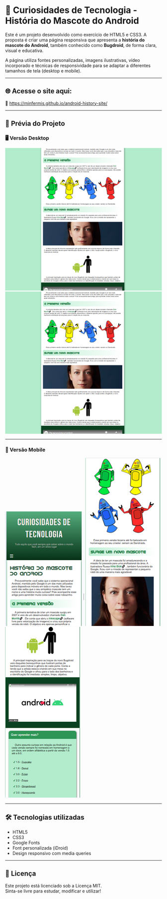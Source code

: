 # 🧠 Curiosidades de Tecnologia - História do Mascote do Android

Este é um projeto desenvolvido como exercício de HTML5 e CSS3. A proposta é criar uma página responsiva que apresenta a **história do mascote do Android**, também conhecido como **Bugdroid**, de forma clara, visual e educativa.

A página utiliza fontes personalizadas, imagens ilustrativas, vídeo incorporado e técnicas de responsividade para se adaptar a diferentes tamanhos de tela (desktop e mobile).

---

## 🌐 Acesse o site aqui:
🔗 https://minfermis.github.io/android-history-site/

---

## 📸 Prévia do Projeto

### 🖥️ Versão Desktop
![Versão Desktop](imagens/desktop02.png)
![Versão Desktop](imagens/desktop02.png)

---

### 📱 Versão Mobile
![Mobile 1](imagens/cel01.png)
![Mobile 2](imagens/cel02.png)
![Mobile 3](imagens/cel03.png)

---

## 🛠️ Tecnologias utilizadas

- HTML5
- CSS3
- Google Fonts
- Font personalizada (iDroid)
- Design responsivo com media queries

---

## 📄 Licença

Este projeto está licenciado sob a Licença MIT.  
Sinta-se livre para estudar, modificar e utilizar!

